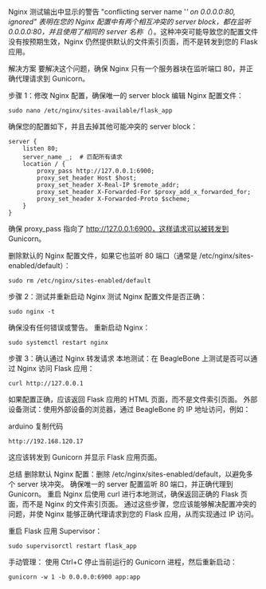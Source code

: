 
Nginx 测试输出中显示的警告 "conflicting server name '_' on 0.0.0.0:80, ignored" 表明在您的 Nginx 配置中有两个相互冲突的 server block，都在监听 0.0.0.0:80，并且使用了相同的 server 名称（_）。这种冲突可能导致您的配置文件没有按预期生效，Nginx 仍然提供默认的文件索引页面，而不是转发到您的 Flask 应用。

解决方案
要解决这个问题，确保 Nginx 只有一个服务器块在监听端口 80，并正确代理请求到 Gunicorn。

步骤 1：修改 Nginx 配置，确保唯一的 server block
编辑 Nginx 配置文件：
```
sudo nano /etc/nginx/sites-available/flask_app
```
确保您的配置如下，并且去掉其他可能冲突的 server block：
```
server {
    listen 80;
    server_name _;  # 匹配所有请求
    location / {
        proxy_pass http://127.0.0.1:6900;
        proxy_set_header Host $host;
        proxy_set_header X-Real-IP $remote_addr;
        proxy_set_header X-Forwarded-For $proxy_add_x_forwarded_for;
        proxy_set_header X-Forwarded-Proto $scheme;
    }
}
```
确保 proxy_pass 指向了 http://127.0.0.1:6900，这样请求可以被转发到 Gunicorn。

删除默认的 Nginx 配置文件，如果它也监听 80 端口（通常是 /etc/nginx/sites-enabled/default）：
```
sudo rm /etc/nginx/sites-enabled/default
```
步骤 2：测试并重新启动 Nginx
测试 Nginx 配置文件是否正确：
```
sudo nginx -t
```
确保没有任何错误或警告。
重新启动 Nginx：
```
sudo systemctl restart nginx
```
步骤 3：确认通过 Nginx 转发请求
本地测试：在 BeagleBone 上测试是否可以通过 Nginx 访问 Flask 应用：
```
curl http://127.0.0.1
```
如果配置正确，应该返回 Flask 应用的 HTML 页面，而不是文件索引页面。
外部设备测试：使用外部设备的浏览器，通过 BeagleBone 的 IP 地址访问，例如：

arduino
复制代码
```
http://192.168.120.17
```
这应该转发到 Gunicorn 并显示 Flask 应用页面。

总结
删除默认 Nginx 配置：删除 /etc/nginx/sites-enabled/default，以避免多个 server 块冲突。
确保唯一的 server 配置监听 80 端口，并正确代理到 Gunicorn。
重启 Nginx 后使用 curl 进行本地测试，确保返回正确的 Flask 页面，而不是 Nginx 的文件索引页面。
通过这些步骤，您应该能够解决配置冲突的问题，并使 Nginx 能够正确代理请求到您的 Flask 应用，从而实现通过 IP 访问。

重启 Flask 应用
Supervisor：

```
sudo supervisorctl restart flask_app
```
手动管理： 使用 Ctrl+C 停止当前运行的 Gunicorn 进程，然后重新启动：
```
gunicorn -w 1 -b 0.0.0.0:6900 app:app
```
